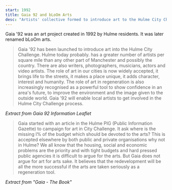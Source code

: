 ```yaml
---
start: 1992
title: Gaia 92 and bLoOm Arts
desc: "Artists' collective formed to introduce art to the Hulme City Challenge and pressure public agencies for more funding"
---
```


Gaia '92 was an art project created in 1992 by Hulme residents. It was later renamed bLoOm arts.

> Gaia '92 has been launched to introduce art into the Hulme City Challenge.
> Hulme today probably. has a greater number of artists per square mile than any other part of Manchester and possibly the country. There are also writers, photogra­phers, musicians, actors and video artists. The role of art in our cities is now widely accepted, it brings life to the streets, it makes a place unique, it adds character, interest and humanity. The role of art in regeneration is also increasingly recognised as a powerful tool to show confidence in an area's future, to improve the environment and the image given to the outside world.
> Gaia '92 will enable local artists to get involved in the Hulme City Challenge process.

_Extract from Gaia 92 Information Leaflet_

> Gaia started with an article in the Hulme PIG (Public Information Gazette) to campaign for art in City Challenge. It ask where is the missing I% of the budget which should be devoted to the arts? This is accepted elsewhere by both public and private organisations why not in Hulme? We all know that the housing, social and economic problems are the priority and with tight budgets and hard pressed public agencies it is difficult to argue for the arts. But Gaia does not argue for art for arts sake. It believes that the redevelopment will be all the more successful if the arts are taken seriously as a regeneration tool.

_Extract from "Gaia - The Book"_
